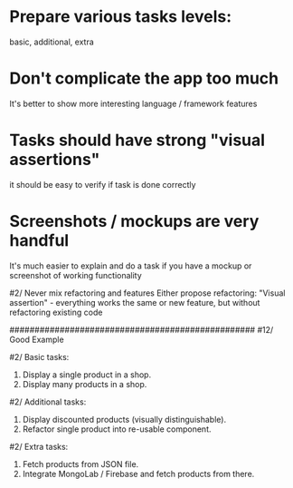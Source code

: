 # Prepare various tasks levels:
basic, additional, extra

# Don't complicate the app too much
It's better to show more interesting language / framework features

# Tasks should have strong "visual assertions"
it should be easy to verify if task is done correctly

# Screenshots / mockups are very handful
It's much easier to explain and do a task if you have a mockup or screenshot of working functionality

#2/ Never mix refactoring and features
Either propose refactoring: "Visual assertion" - everything works the same
or new feature, but without refactoring existing code

#################################################
#12/ Good Example

#2/ Basic tasks:
1. Display a single product in a shop.
2. Display many products in a shop.

#2/ Additional tasks:
1. Display discounted products (visually distinguishable).
2. Refactor single product into re-usable component.

#2/ Extra tasks:
1. Fetch products from JSON file.
2. Integrate MongoLab / Firebase and fetch products from there.
